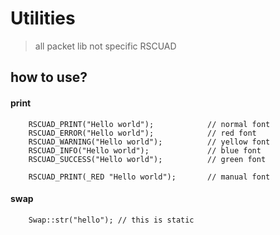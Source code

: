 # Utilities
> all packet lib not specific RSCUAD

## how to use?
#### print

        RSCUAD_PRINT("Hello world");            // normal font
        RSCUAD_ERROR("Hello world");            // red font
        RSCUAD_WARNING("Hello world");          // yellow font
        RSCUAD_INFO("Hello world");             // blue font
        RSCUAD_SUCCESS("Hello world");          // green font

        RSCUAD_PRINT(_RED "Hello world");       // manual font

#### swap

        Swap::str("hello"); // this is static